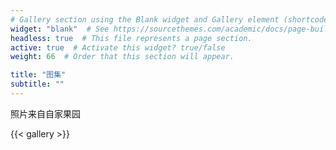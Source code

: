 ```yaml
---
# Gallery section using the Blank widget and Gallery element (shortcode).
widget: "blank"  # See https://sourcethemes.com/academic/docs/page-builder/
headless: true  # This file represents a page section.
active: true  # Activate this widget? true/false
weight: 66  # Order that this section will appear.

title: "图集"
subtitle: ""
---
```


照片来自自家果园

{{< gallery >}}
